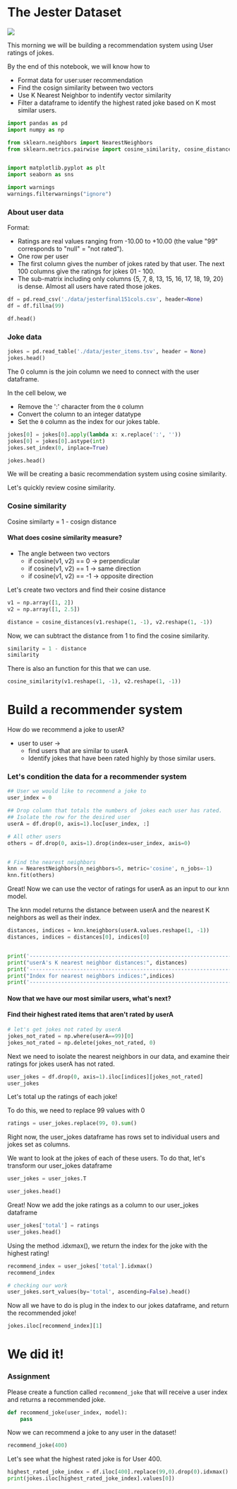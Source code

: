 # The Jester Dataset

![](https://vignette.wikia.nocookie.net/helmet-heroes/images/9/9b/Jester_Hat.png/revision/latest/scale-to-width-down/340?cb=20131023213944)

This morning we will be building a recommendation system using User ratings of jokes.

By the end of this notebook, we will know how to 
- Format data for user:user recommendation
- Find the cosign similarity between two vectors
- Use K Nearest Neighbor to indentify vector similarity
- Filter a dataframe to identify the highest rated joke based on K most similar users.


```python
import pandas as pd
import numpy as np

from sklearn.neighbors import NearestNeighbors
from sklearn.metrics.pairwise import cosine_similarity, cosine_distances


import matplotlib.pyplot as plt
import seaborn as sns

import warnings
warnings.filterwarnings("ignore")
```

### About user data
Format:

- Ratings are real values ranging from -10.00 to +10.00 (the value "99" corresponds to "null" = "not rated").
- One row per user
- The first column gives the number of jokes rated by that user. The next 100 columns give the ratings for jokes 01 - 100.
- The sub-matrix including only columns {5, 7, 8, 13, 15, 16, 17, 18, 19, 20} is dense. Almost all users have rated those jokes.



```python
df = pd.read_csv('./data/jesterfinal151cols.csv', header=None)
df = df.fillna(99)
```


```python
df.head()
```

### Joke data


```python
jokes = pd.read_table('./data/jester_items.tsv', header = None)
jokes.head()
```

The 0 column is the join column we need to connect with the user dataframe. 

In the cell below, we 
- Remove the ':' character from the `0` column
- Convert the column to an integer datatype
- Set the `0` column as the index for our jokes table.


```python
jokes[0] = jokes[0].apply(lambda x: x.replace(':', ''))
jokes[0] = jokes[0].astype(int)
jokes.set_index(0, inplace=True)
```


```python
jokes.head()
```

We will be creating a basic recommendation system using cosine similarity. 

Let's quickly review cosine similarity.

### Cosine similarity

Cosine similarty = 1 - cosign distance

#### What does cosine similarity measure?
- The angle between two vectors
    - if cosine(v1, v2) == 0 -> perpendicular
    - if cosine(v1, v2) == 1 -> same direction
    - if cosine(v1, v2) == -1 -> opposite direction

Let's create two vectors and find their cosine distance


```python
v1 = np.array([1, 2])
v2 = np.array([1, 2.5])

distance = cosine_distances(v1.reshape(1, -1), v2.reshape(1, -1))
```

Now, we can subtract the distance from 1 to find the cosine similarity.


```python
similarity = 1 - distance
similarity
```

There is also an function for this that we can use.


```python
cosine_similarity(v1.reshape(1, -1), v2.reshape(1, -1))
```

# Build a recommender system 
How do we recommend a joke to userA?
- user to user ->
    - find users that are similar to userA
    - Identify jokes that have been rated highly by those similar users.

### Let's condition the data for a recommender system



```python
## User we would like to recommend a joke to
user_index = 0

## Drop column that totals the numbers of jokes each user has rated. 
## Isolate the row for the desired user
userA = df.drop(0, axis=1).loc[user_index, :]

# All other users
others = df.drop(0, axis=1).drop(index=user_index, axis=0)


# Find the nearest neighbors
knn = NearestNeighbors(n_neighbors=5, metric='cosine', n_jobs=-1)
knn.fit(others)
```

Great! Now we can use the vector of ratings for userA as an input to our knn model.

The knn model returns the distance between userA and the nearest K neighbors as well as their index.


```python
distances, indices = knn.kneighbors(userA.values.reshape(1, -1))
distances, indices = distances[0], indices[0]


print('---------------------------------------------------------------------------------------------')
print("userA's K nearest neighbor distances:", distances) 
print('---------------------------------------------------------------------------------------------')
print("Index for nearest neighbors indices:",indices)
print('---------------------------------------------------------------------------------------------')
```

#### Now that we have our most similar users, what's next?

#### Find their highest rated items that aren't rated by userA


```python
# let's get jokes not rated by userA
jokes_not_rated = np.where(userA==99)[0]
jokes_not_rated = np.delete(jokes_not_rated, 0)
```

Next we need to isolate the nearest neighbors in our data, and examine their ratings for jokes userA has not rated.


```python
user_jokes = df.drop(0, axis=1).iloc[indices][jokes_not_rated]
user_jokes
```

Let's total up the ratings of each joke!

To do this, we need to replace 99 values with 0


```python
ratings = user_jokes.replace(99, 0).sum()
```

Right now, the user_jokes dataframe has rows set to individual users and jokes set as columns.

We want to look at the jokes of each of these users. To do that, let's transform our user_jokes dataframe


```python
user_jokes = user_jokes.T

user_jokes.head()
```

Great! Now we add the joke ratings as a column to our user_jokes dataframe


```python
user_jokes['total'] = ratings
user_jokes.head()
```

Using the method .idxmax(), we return the index for the joke with the highest rating!


```python
recommend_index = user_jokes['total'].idxmax()
recommend_index
```


```python
# checking our work
user_jokes.sort_values(by='total', ascending=False).head()
```

Now all we have to do is plug in the index to our jokes dataframe, and return the recommended joke!


```python
jokes.iloc[recommend_index][1]
```

# We did it!

### Assignment

Please create a function called `recommend_joke` that will receive a user index and returns a recommended joke.


```python
def recommend_joke(user_index, model):
    pass
```

Now we can recommend a joke to any user in the dataset!


```python
recommend_joke(400)
```

Let's see what the highest rated joke is for User 400.


```python
highest_rated_joke_index = df.iloc[400].replace(99,0).drop(0).idxmax()
print(jokes.iloc[highest_rated_joke_index].values[0])
```


```python

```
